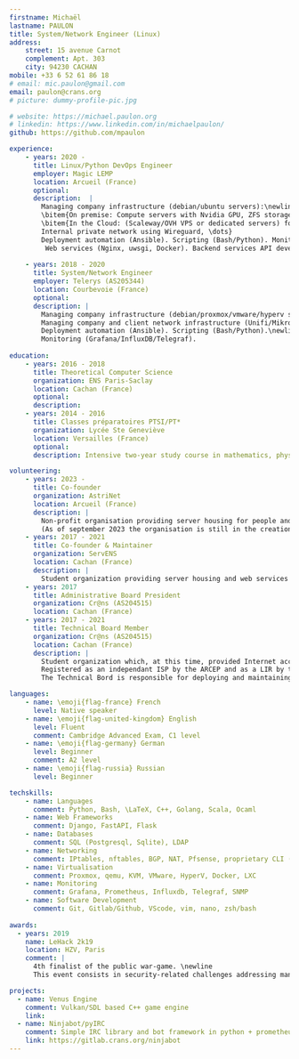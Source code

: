```yaml
---
firstname: Michaël
lastname: PAULON
title: System/Network Engineer (Linux)
address: 
    street: 15 avenue Carnot
    complement: Apt. 303
    city: 94230 CACHAN
mobile: +33 6 52 61 86 18
# email: mic.paulon@gmail.com
email: paulon@crans.org
# picture: dummy-profile-pic.jpg

# website: https://michael.paulon.org
# linkedin: https://www.linkedin.com/in/michaelpaulon/
github: https://github.com/mpaulon

experience: 
    - years: 2020 -
      title: Linux/Python DevOps Engineer 
      employer: Magic LEMP
      location: Arcueil (France)
      optional: 
      description:  | 
        Managing company infrastructure (debian/ubuntu servers):\newline
        \bitem{On premise: Compute servers with Nvidia GPU, ZFS storage, Systemd-Networkd networking, LDAP Authentication, \dots}
        \bitem{In the Cloud: (Scaleway/OVH VPS or dedicated servers) for Gitlab, Postfix/Dovecot,
        Internal private network using Wireguard, \dots}
        Deployment automation (Ansible). Scripting (Bash/Python). Monitoring (Grafana/Prometheus).\newline
         Web services (Nginx, uwsgi, Docker). Backend services API development (Django/Flask/FastAPI).
        
    - years: 2018 - 2020
      title: System/Network Engineer 
      employer: Telerys (AS205344)
      location: Courbevoie (France)
      optional: 
      description: |
        Managing company infrastructure (debian/proxmox/vmware/hyperv servers) in our two datacenters and in the cloud (OVH). \newline
        Managing company and client network infrastructure (Unifi/Mikrotik). \newline
        Deployment automation (Ansible). Scripting (Bash/Python).\newline
        Monitoring (Grafana/InfluxDB/Telegraf).
        
education:
    - years: 2016 - 2018
      title: Theoretical Computer Science 
      organization: ENS Paris-Saclay
      location: Cachan (France)
      optional:
      description:
    - years: 2014 - 2016
      title: Classes préparatoires PTSI/PT*
      organization: Lycée Ste Geneviève
      location: Versailles (France)
      optional:
      description: Intensive two-year study course in mathematics, physics, engineering and computer science preparing for the competitive entrance examinations to the French ‘Grandes Écoles’ (the highly-selective top French institutions)

volunteering: 
    - years: 2023 - 
      title: Co-founder
      organization: AstriNet 
      location: Arcueil (France)
      description: |
        Non-profit organisation providing server housing for people and non-profit projects in datacenters near Paris. \newline
        (As of september 2023 the organisation is still in the creation process.)
    - years: 2017 - 2021
      title: Co-founder & Maintainer
      organization: ServENS
      location: Cachan (France)
      description: |
        Student organization providing server housing and web services for the students and personal of the ENS Paris-Saclay using mostly recycled hardware and only Free/Open Source Software (Proxmox, OpenZFS, OpenLDAP, Wireguard, Gitea, \dots)
    - years: 2017
      title: Administrative Board President
      organization: Cr@ns (AS204515)
      location: Cachan (France)
    - years: 2017 - 2021
      title: Technical Board Member
      organization: Cr@ns (AS204515)
      location: Cachan (France)
      description: |
        Student organization which, at this time, provided Internet access on the campus of ENS Cachan (around a thousand people across more than 7 buildings). \newline
        Registered as an independant ISP by the ARCEP and as a LIR by the RIPE NCC. \newline
        The Technical Bord is responsible for deploying and maintaining hardware (servers, switches, WiFi access points) and software (routing, dhcp, dns, ldap, virtualisation (Proxmox) web services) as well as teaching newest members and working together with our partners and providers technical teams.

languages: 
    - name: \emoji{flag-france} French 
      level: Native speaker
    - name: \emoji{flag-united-kingdom} English
      level: Fluent
      comment: Cambridge Advanced Exam, C1 level
    - name: \emoji{flag-germany} German 
      level: Beginner
      comment: A2 level
    - name: \emoji{flag-russia} Russian 
      level: Beginner

techskills:
    - name: Languages
      comment: Python, Bash, \LaTeX, C++, Golang, Scala, Ocaml
    - name: Web Frameworks
      comment: Django, FastAPI, Flask
    - name: Databases
      comment: SQL (Postgresql, Sqlite), LDAP
    - name: Networking
      comment: IPtables, nftables, BGP, NAT, Pfsense, proprietary CLI (Aruba, Mikrotik, Ubiquiti/Unify), DHCP, DNS
    - name: Virtualisation
      comment: Proxmox, qemu, KVM, VMware, HyperV, Docker, LXC
    - name: Monitoring
      comment: Grafana, Prometheus, Influxdb, Telegraf, SNMP
    - name: Software Development
      comment: Git, Gitlab/Github, VScode, vim, nano, zsh/bash
  
awards:
  - years: 2019
    name: LeHack 2k19 
    location: HZV, Paris
    comment: |
      4th finalist of the public war-game. \newline
      This event consists in security-related challenges addressing many domains (web, software-reversing, \dots)

projects:
  - name: Venus Engine
    comment: Vulkan/SDL based C++ game engine
    link: 
  - name: Ninjabot/pyIRC
    comment: Simple IRC library and bot framework in python + prometheus alert-manager plugin
    link: https://gitlab.crans.org/ninjabot
---
```

